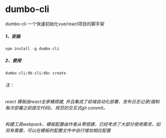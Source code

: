 # dumbo-cli
dumbo-cli 一个快速初始化vue/react项目的脚手架



##### 1、安装

```js
npm install -g dumbo-cli
```

##### 2、使用

```js
dumbo-cli/db-cli/dbc create
```


###### 注：

###### 		react 模板由react全家桶搭建, 并且集成了前端自动化部署、发布日志记录(强制每次部署之前提交代码)、规范的交互式git commit。

###### 		构建工具webpack，模板配置由作者从零搭建，已经考虑了大部分使用需求，如另有需要，可以在模板的配置文件中自行增加相应配置


